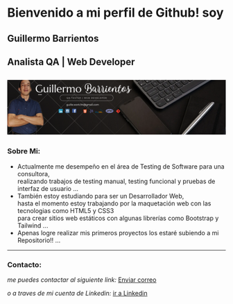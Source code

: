 # Bienvenido a mi perfil de Github! soy 
## Guillermo Barrientos
## Analista QA | Web Developer
![imagen de portada](img/portadagithub.png)
---
### Sobre Mi:
-  Actualmente me desempeño en el área de Testing de Software para una consultora,  
realizando trabajos de testing manual, testing funcional y pruebas de interfaz de usuario ...
-  También estoy estudiando para ser un Desarrollador Web,  
hasta el momento estoy trabajando por la maquetación web con las tecnologias como HTML5 y CSS3  
para crear sitios web estáticos con algunas librerías como Bootstrap y Tailwind ...
-  Apenas logre realizar mis primeros proyectos los estaré subiendo a mi Repositorio!! ...
--- 
  ### Contacto:
  *me puedes contactar al siguiente link:* [Enviar correo](mailto:guille.work.94@gmail.com)

  *o a traves de mi cuenta de Linkedin:* [ir a Linkedin](www.linkedin.com/in/guillermo94barrientos)
<!---
memo94dev/memo94dev is a ✨ special ✨ repository because its `README.md` (this file) appears on your GitHub profile.
You can click the Preview link to take a look at your changes.
--->
